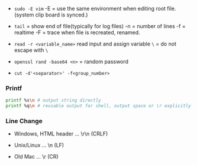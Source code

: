 


* `sudo -E vim`
-E = use the same environment when editing root file.(system clip board is synced.)

* `tail` = show end of file(typically for log files)
-n <number> = number of lines
-f = realtime
-F = trace when file is recreated, renamed.


* `read -r <variable_name>`
read input and assign variable
`\` = do not escape with `\`

* `openssl rand -base64 <n>` = random password

* `cut -d'<separator>' -f<group_number>`


### Printf

```bash
printf %s\n # output string directly
printf %q\n # reusable output for shell, output space or \r explicitly
```

### Line Change


* Windows, HTML header … \r\n (CRLF)

* Unix/Linux … \n (LF)

* Old Mac … \r (CR)
